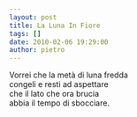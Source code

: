 ```yaml
---
layout: post
title: La Luna In Fiore
tags: []
date: 2010-02-06 19:29:00
author: pietro
---
```

Vorrei che la metà di luna fredda<br/>congeli e resti ad aspettare<br/>che il lato che ora brucia<br/>abbia il tempo di sbocciare.
